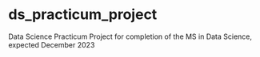 # ds_practicum_project
Data Science Practicum Project for completion of the MS in Data Science, expected December 2023
